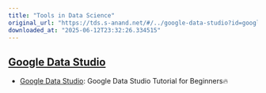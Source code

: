 ```yaml
---
title: "Tools in Data Science"
original_url: "https://tds.s-anand.net/#/../google-data-studio?id=google-data-studio"
downloaded_at: "2025-06-12T23:32:26.334515"
---
```


[Google Data Studio](#/../google-data-studio?id=google-data-studio)
-------------------------------------------------------------------

* [Google Data Studio](https://youtu.be/1qGsjmmHiu8): Google Data Studio Tutorial for Beginners🔥